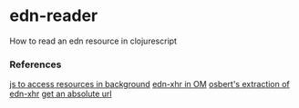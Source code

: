 # edn-reader
How to read an edn resource in clojurescript

### References
[js to access resources in background](http://stackoverflow.com/questions/26838004/how-to-access-internal-resources-from-background-js)
[edn-xhr in OM](https://github.com/swannodette/om-sync/blob/master/src/om_sync/util.cljs)
[osbert's extraction of edn-xhr](https://github.com/osbert/edn-xhr/blob/master/src/cljs/edn_xhr/core.cljs)
[get an absolute url](https://davidwalsh.name/get-absolute-url)
